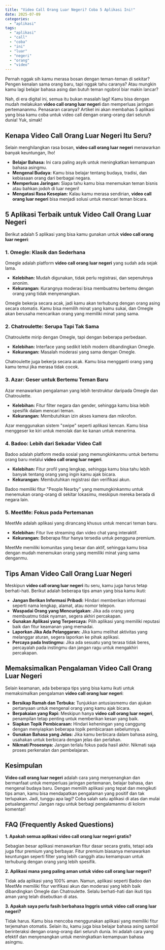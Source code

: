 ```yaml
---
title: "Video Call Orang Luar Negeri? Coba 5 Aplikasi Ini!"
date: 2025-07-09
categories: 
  - "aplikasi"
tags: 
  - "aplikasi"
  - "call"
  - "coba"
  - "ini"
  - "luar"
  - "negeri"
  - "orang"
  - "video"
---
```


Pernah nggak sih kamu merasa bosan dengan teman-teman di sekitar? Pengen kenalan sama orang baru, tapi nggak tahu caranya? Atau mungkin kamu lagi belajar bahasa asing dan butuh teman ngobrol biar makin lancar?

Nah, di era digital ini, semua itu bukan masalah lagi! Kamu bisa dengan mudah melakukan **video call orang luar negeri** dan memperluas jaringan pertemananmu. Penasaran caranya? Artikel ini akan membahas 5 aplikasi yang bisa kamu coba untuk video call dengan orang-orang dari seluruh dunia! Yuk, simak!

## Kenapa Video Call Orang Luar Negeri Itu Seru?

Selain menghilangkan rasa bosan, **video call orang luar negeri** menawarkan banyak keuntungan, lho!

- **Belajar Bahasa:** Ini cara paling asyik untuk meningkatkan kemampuan bahasa asingmu.
- **Mengenal Budaya:** Kamu bisa belajar tentang budaya, tradisi, dan kebiasaan orang dari berbagai negara.
- **Memperluas Jaringan:** Siapa tahu kamu bisa menemukan teman bisnis atau bahkan jodoh di luar negeri!
- **Mengatasi Rasa Kesepian:** Kalau kamu merasa sendirian, **video call orang luar negeri** bisa menjadi solusi untuk mencari teman bicara.

## 5 Aplikasi Terbaik untuk Video Call Orang Luar Negeri

Berikut adalah 5 aplikasi yang bisa kamu gunakan untuk **video call orang luar negeri**:

### 1\. Omegle: Klasik dan Sederhana

Omegle adalah platform **video call orang luar negeri** yang sudah ada sejak lama.

- **Kelebihan:** Mudah digunakan, tidak perlu registrasi, dan sepenuhnya anonim.
- **Kekurangan:** Kurangnya moderasi bisa membuatmu bertemu dengan orang yang tidak menyenangkan.

Omegle bekerja secara acak, jadi kamu akan terhubung dengan orang asing secara otomatis. Kamu bisa memilih minat yang kamu sukai, dan Omegle akan berusaha mencarikan orang yang memiliki minat yang sama.

### 2\. Chatroulette: Serupa Tapi Tak Sama

Chatroulette mirip dengan Omegle, tapi dengan beberapa perbedaan.

- **Kelebihan:** Interface yang sedikit lebih modern dibandingkan Omegle.
- **Kekurangan:** Masalah moderasi yang sama dengan Omegle.

Chatroulette juga bekerja secara acak. Kamu bisa mengganti orang yang kamu temui jika merasa tidak cocok.

### 3\. Azar: Geser untuk Bertemu Teman Baru

Azar menawarkan pengalaman yang lebih terstruktur daripada Omegle dan Chatroulette.

- **Kelebihan:** Fitur filter negara dan gender, sehingga kamu bisa lebih spesifik dalam mencari teman.
- **Kekurangan:** Membutuhkan izin akses kamera dan mikrofon.

Azar menggunakan sistem "swipe" seperti aplikasi kencan. Kamu bisa menggeser ke kiri untuk menolak dan ke kanan untuk menerima.

### 4\. Badoo: Lebih dari Sekadar Video Call

Badoo adalah platform media sosial yang memungkinkanmu untuk bertemu orang baru melalui **video call orang luar negeri**.

- **Kelebihan:** Fitur profil yang lengkap, sehingga kamu bisa tahu lebih banyak tentang orang yang ingin kamu ajak bicara.
- **Kekurangan:** Membutuhkan registrasi dan verifikasi akun.

Badoo memiliki fitur "People Nearby" yang memungkinkanmu untuk menemukan orang-orang di sekitar lokasimu, meskipun mereka berada di negara lain.

### 5\. MeetMe: Fokus pada Pertemanan

MeetMe adalah aplikasi yang dirancang khusus untuk mencari teman baru.

- **Kelebihan:** Fitur live streaming dan video chat yang interaktif.
- **Kekurangan:** Beberapa fitur hanya tersedia untuk pengguna premium.

MeetMe memiliki komunitas yang besar dan aktif, sehingga kamu bisa dengan mudah menemukan orang yang memiliki minat yang sama denganmu.

## Tips Aman Video Call Orang Luar Negeri

Meskipun **video call orang luar negeri** itu seru, kamu juga harus tetap berhati-hati. Berikut adalah beberapa tips aman yang bisa kamu ikuti:

- **Jangan Berikan Informasi Pribadi:** Hindari memberikan informasi seperti nama lengkap, alamat, atau nomor telepon.
- **Waspadai Orang yang Mencurigakan:** Jika ada orang yang membuatmu tidak nyaman, segera akhiri percakapan.
- **Gunakan Aplikasi yang Terpercaya:** Pilih aplikasi yang memiliki reputasi baik dan fitur keamanan yang memadai.
- **Laporkan Jika Ada Pelanggaran:** Jika kamu melihat aktivitas yang melanggar aturan, segera laporkan ke pihak aplikasi.
- **Percaya pada Instingmu:** Jika ada sesuatu yang terasa tidak beres, percayalah pada instingmu dan jangan ragu untuk mengakhiri percakapan.

## Memaksimalkan Pengalaman Video Call Orang Luar Negeri

Selain keamanan, ada beberapa tips yang bisa kamu ikuti untuk memaksimalkan pengalaman **video call orang luar negeri**:

- **Bersikap Ramah dan Terbuka:** Tunjukkan antusiasmemu dan ajukan pertanyaan untuk mengenal orang yang kamu ajak bicara.
- **Berpakaian yang Rapi:** Meskipun hanya **video call orang luar negeri**, penampilan tetap penting untuk memberikan kesan yang baik.
- **Siapkan Topik Pembicaraan:** Hindari keheningan yang canggung dengan menyiapkan beberapa topik pembicaraan sebelumnya.
- **Gunakan Bahasa yang Jelas:** Jika kamu berbicara dalam bahasa asing, usahakan untuk berbicara dengan jelas dan perlahan.
- **Nikmati Prosesnya:** Jangan terlalu fokus pada hasil akhir. Nikmati saja proses perkenalan dan pembelajaran.

## Kesimpulan

**Video call orang luar negeri** adalah cara yang menyenangkan dan bermanfaat untuk memperluas jaringan pertemanan, belajar bahasa, dan mengenal budaya baru. Dengan memilih aplikasi yang tepat dan mengikuti tips aman, kamu bisa mendapatkan pengalaman yang positif dan tak terlupakan. Jadi, tunggu apa lagi? Coba salah satu aplikasi di atas dan mulai petualanganmu! Jangan ragu untuk berbagi pengalamanmu di kolom komentar!

## FAQ (Frequently Asked Questions)

**1\. Apakah semua aplikasi video call orang luar negeri gratis?**

Sebagian besar aplikasi menawarkan fitur dasar secara gratis, tetapi ada juga fitur premium yang berbayar. Fitur premium biasanya menawarkan keuntungan seperti filter yang lebih canggih atau kemampuan untuk terhubung dengan orang yang lebih spesifik.

**2\. Aplikasi mana yang paling aman untuk video call orang luar negeri?**

Tidak ada aplikasi yang 100% aman. Namun, aplikasi seperti Badoo dan MeetMe memiliki fitur verifikasi akun dan moderasi yang lebih baik dibandingkan Omegle dan Chatroulette. Selalu berhati-hati dan ikuti tips aman yang telah disebutkan di atas.

**3\. Apakah saya perlu fasih berbahasa Inggris untuk video call orang luar negeri?**

Tidak harus. Kamu bisa mencoba menggunakan aplikasi yang memiliki fitur terjemahan otomatis. Selain itu, kamu juga bisa belajar bahasa asing sambil berinteraksi dengan orang-orang dari seluruh dunia. Ini adalah cara yang efektif dan menyenangkan untuk meningkatkan kemampuan bahasa asingmu.
